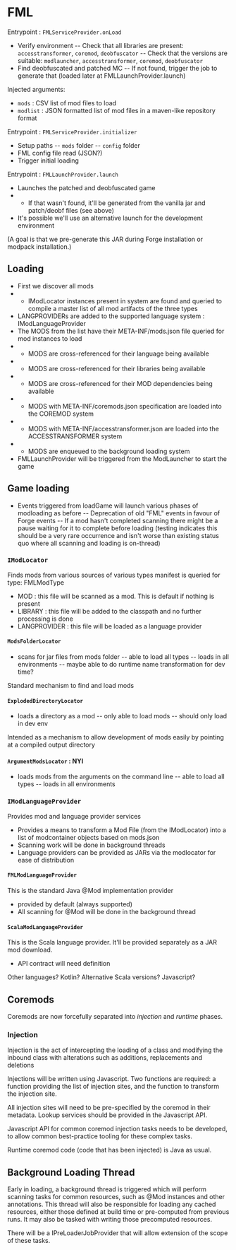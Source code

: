 # FML

Entrypoint : ```FMLServiceProvider.onLoad```

- Verify environment
-- Check that all libraries are present: ```accesstransformer```, ```coremod```, ```deobfuscator```
-- Check that the versions are suitable: ```modlauncher```, ```accesstransformer```, ```coremod```, ```deobfuscator```
- Find deobfuscated and patched MC
-- If not found, trigger the job to generate that (loaded later at FMLLaunchProvider.launch)

Injected arguments:

- ```mods``` : CSV list of mod files to load
- ```modlist``` : JSON formatted list of mod files in a maven-like repository format

Entrypoint : ```FMLServiceProvider.initializer```
- Setup paths
-- ```mods``` folder
-- ```config``` folder
- FML config file read (JSON?)
- Trigger initial loading

Entrypoint : ```FMLLaunchProvider.launch```
- Launches the patched and deobfuscated game
- - If that wasn't found, it'll be generated from the vanilla jar and patch/deobf files (see above)
- It's possible we'll use an alternative launch for the development environment

(A goal is that we pre-generate this JAR during Forge installation or modpack installation.)

## Loading

- First we discover all mods
- - IModLocator instances present in system are found and queried to compile a master list of all mod artifacts of the three types
- LANGPROVIDERs are added to the supported language system : IModLanguageProvider
- The MODS from the list have their META-INF/mods.json file queried for mod instances to load
- - MODS are cross-referenced for their language being available
- - MODS are cross-referenced for their libraries being available
- - MODS are cross-referenced for their MOD dependencies being available
- - MODS with META-INF/coremods.json specification are loaded into the COREMOD system
- - MODS with META-INF/accesstransformer.json are loaded into the ACCESSTRANSFORMER system
- - MODS are enqueued to the background loading system
- FMLLaunchProvider will be triggered from the ModLauncher to start the game

## Game loading

- Events triggered from loadGame will launch various phases of modloading as before
-- Deprecation of old "FML" events in favour of Forge events
-- If a mod hasn't completed scanning there might be a pause waiting for it to complete before loading (testing indicates this should be a very rare occurrence and isn't worse than existing status quo where all scanning and loading is on-thread)

### ```IModLocator```

Finds mods from various sources of various types
manifest is queried for type: FMLModType

- MOD : this file will be scanned as a mod. This is default if nothing is present
- LIBRARY : this file will be added to the classpath and no further processing is done
- LANGPROVIDER : this file will be loaded as a language provider

#### ```ModsFolderLocator```

- scans for jar files from mods folder
-- able to load all types
-- loads in all environments
-- maybe able to do runtime name transformation for dev time?

Standard mechanism to find and load mods

#### ```ExplodedDirectoryLocator```

- loads a directory as a mod
-- only able to load mods
-- should only load in dev env

Intended as a mechanism to allow development of mods easily by pointing at a compiled output directory

#### ```ArgumentModsLocator``` : NYI

- loads mods from the arguments on the command line
-- able to load all types
-- loads in all environments

### ```IModLanguageProvider```

Provides mod and language provider services

- Provides a means to transform a Mod File (from the IModLocator) into a list of modcontainer objects based on mods.json
- Scanning work will be done in background threads
- Language providers can be provided as JARs via the modlocator for ease of distribution

#### ```FMLModLanguageProvider```

This is the standard Java @Mod implementation provider

- provided by default (always supported)
- All scanning for @Mod will be done in the background thread

#### ```ScalaModLanguageProvider```

This is the Scala language provider. It'll be provided separately as a JAR mod download.

- API contract will need definition

Other languages? Kotlin? Alternative Scala versions? Javascript?

## Coremods

Coremods are now forcefully separated into _injection_ and _runtime_ phases.

### Injection

Injection is the act of intercepting the loading of a class and modifying the inbound class with alterations such as additions, replacements and deletions

Injections will be written using Javascript. Two functions are required: a function providing the list of injection sites, and the function to transform the injection site.

All injection sites will need to be pre-specified by the coremod in their metadata. Lookup services should be provided in the Javascript API.

Javascript API for common coremod injection tasks needs to be developed, to allow common best-practice tooling for these complex tasks.

Runtime coremod code (code that has been injected) is Java as usual.

## Background Loading Thread

Early in loading, a background thread is triggered which will perform scanning tasks for common resources, such as @Mod instances and other annotations. This thread will also be responsible for loading any cached resources, either those defined at build time or pre-computed from previous runs. It may also be tasked with writing those precomputed resources.

There will be a IPreLoaderJobProvider that will allow extension of the scope of these tasks.
